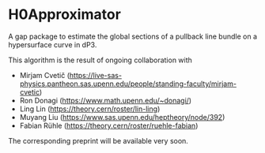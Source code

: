 # H0Approximator
A gap package to estimate the global sections of a pullback line bundle on a hypersurface curve in dP3.

This algorithm is the result of ongoing collaboration with
* Mirjam Cvetič (https://live-sas-physics.pantheon.sas.upenn.edu/people/standing-faculty/mirjam-cvetic)
* Ron Donagi (https://www.math.upenn.edu/~donagi/)
* Ling Lin (https://theory.cern/roster/lin-ling)
* Muyang Liu (https://www.sas.upenn.edu/heptheory/node/392)
* Fabian Rühle (https://theory.cern/roster/ruehle-fabian)

The corresponding preprint will be available very soon.
